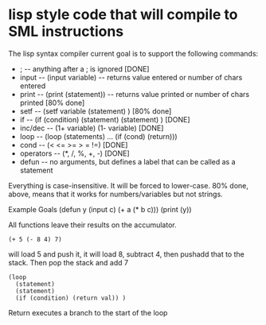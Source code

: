 # lisp style code that will compile to SML instructions

The lisp syntax compiler current goal is to support the following commands:

* ; -- anything after a ; is ignored  [DONE]
* input -- (input variable) -- returns value entered or number of chars entered
* print -- (print (statement)) -- returns value printed or number of chars printed [80% done]
* setf -- (setf variable (statement) )  [80% done]
* if -- (if (condition) (statement) (statement) ) [DONE]
* inc/dec -- (1+ variable) (1- variable) [DONE]
* loop -- (loop (statements) ... (if (cond) (return)))
* cond -- (< <= >= > = !=) [DONE]
* operators -- (*, /, %, +, -) [DONE]
* defun -- no arguments, but defines a label that can be called as a statement

Everything is case-insensitive. It will be forced to lower-case. 80% done, above, means
that it works for numbers/variables but not strings.

Example Goals
    (defun y
       (input c)
       (+ a (\* b c)))
    (print (y))


All functions leave their results on the accumulator.

    (+ 5 (- 8 4) 7)

will load 5 and push it, it will load 8, subtract 4, then pushadd that to the stack. Then pop the stack and add 7

    (loop
      (statement)
      (statement)
      (if (condition) (return val)) )

Return executes a branch to the start of the loop
